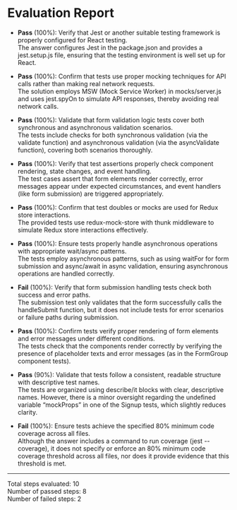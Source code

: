# Evaluation Report

- **Pass** (100%): Verify that Jest or another suitable testing framework is properly configured for React testing.  
  The answer configures Jest in the package.json and provides a jest.setup.js file, ensuring that the testing environment is well set up for React.

- **Pass** (100%): Confirm that tests use proper mocking techniques for API calls rather than making real network requests.  
  The solution employs MSW (Mock Service Worker) in mocks/server.js and uses jest.spyOn to simulate API responses, thereby avoiding real network calls.

- **Pass** (100%): Validate that form validation logic tests cover both synchronous and asynchronous validation scenarios.  
  The tests include checks for both synchronous validation (via the validate function) and asynchronous validation (via the asyncValidate function), covering both scenarios thoroughly.

- **Pass** (100%): Verify that test assertions properly check component rendering, state changes, and event handling.  
  The test cases assert that form elements render correctly, error messages appear under expected circumstances, and event handlers (like form submission) are triggered appropriately.

- **Pass** (100%): Confirm that test doubles or mocks are used for Redux store interactions.  
  The provided tests use redux-mock-store with thunk middleware to simulate Redux store interactions effectively.

- **Pass** (100%): Ensure tests properly handle asynchronous operations with appropriate wait/async patterns.  
  The tests employ asynchronous patterns, such as using waitFor for form submission and async/await in async validation, ensuring asynchronous operations are handled correctly.

- **Fail** (100%): Verify that form submission handling tests check both success and error paths.  
  The submission test only validates that the form successfully calls the handleSubmit function, but it does not include tests for error scenarios or failure paths during submission.

- **Pass** (100%): Confirm tests verify proper rendering of form elements and error messages under different conditions.  
  The tests check that the components render correctly by verifying the presence of placeholder texts and error messages (as in the FormGroup component tests).

- **Pass** (90%): Validate that tests follow a consistent, readable structure with descriptive test names.  
  The tests are organized using describe/it blocks with clear, descriptive names. However, there is a minor oversight regarding the undefined variable “mockProps” in one of the Signup tests, which slightly reduces clarity.

- **Fail** (100%): Ensure tests achieve the specified 80% minimum code coverage across all files.  
  Although the answer includes a command to run coverage (jest --coverage), it does not specify or enforce an 80% minimum code coverage threshold across all files, nor does it provide evidence that this threshold is met.

---

Total steps evaluated: 10  
Number of passed steps: 8  
Number of failed steps: 2